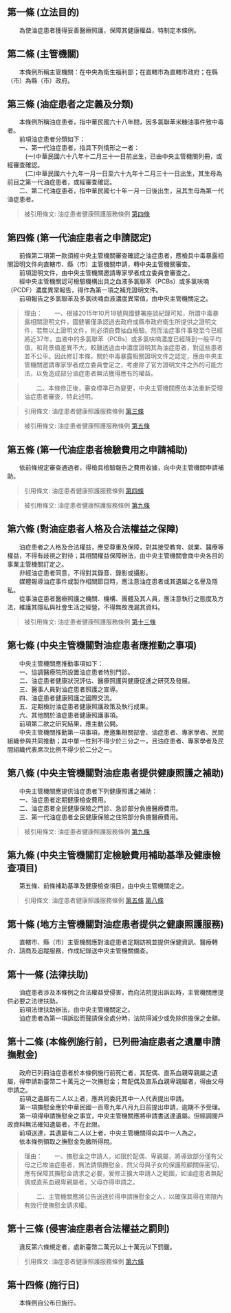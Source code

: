 第一條 (立法目的)
-----------------
　　為使油症患者獲得妥善醫療照護，保障其健康權益，特制定本條例。  


第二條 (主管機關)
-----------------
　　本條例所稱主管機關：在中央為衛生福利部；在直轄市為直轄市政府；在縣（市）為縣（市）政府。  


第三條 (油症患者之定義及分類)
-----------------------------
　　本條例所稱油症患者，指中華民國六十八年間，因多氯聯苯米糠油事件致中毒者。  
　　前項油症患者分類如下：  
　　一、第一代油症患者，指具下列情形之一者：  
　　　(一)中華民國六十八年十二月三十一日前出生，已由中央主管機關列冊，或經審查確認。  
　　　(二)中華民國六十九年一月一日至六十九年十二月三十一日出生，其生母為前目之第一代油症患者，或經審查確認。  
　　二、第二代油症患者，指中華民國七十年一月一日後出生，且其生母為第一代油症患者。  
> 被引用條文: 油症患者健康照護服務條例 [第四條](../../法務/保護業務/油症患者健康照護服務條例.md#第四條-第一代油症患者之申請認定)



第四條 (第一代油症患者之申請認定)
---------------------------------
　　前條第二項第一款須經中央主管機關審查確認之油症患者，應檢具中毒暴露相關證明文件向直轄市、縣（市）主管機關申請，轉中央主管機關審查。  
　　前項證明文件，由中央主管機關邀請專家學者成立委員會審查之。  
　　經中央主管機關認可檢驗機構出具之血液多氯聯苯（PCBs）或多氯呋喃（PCDF）濃度異常報告，得作為第一項之補充證明文件。  
　　前項報告之多氯聯苯及多氯呋喃血液濃度異常值，由中央主管機關定之。  
> 理由：　　一、根據2015年10月18號與國健署座談紀錄可知，所謂中毒暴露相關證明文件，國健署僅承認過去政府或縣市政府衛生所提供之證明文件，若無以上證明文件，則必須自費抽血檢驗。然而油症事件事發至今已經將近37年，血液中的多氯聯苯（PCBs）或多氯呋喃濃度已經降到一般平均值，和背景值差異不大，較難透過血中濃度證明其為油症患者，對這些患者並不公平。因此修訂本條，關於中毒暴露相關證明文件之認定，應由中央主管機關邀請專家學者成立委員會定之，考慮除了官方證明文件之外的可能方法，以免造成部分油症患者無法獲得應有的權益。

> 　　二、本條修正後，審查標準已為變更，中央主管機關應依本法重新受理油症患者審查，特此述明。

> 引用條文: 油症患者健康照護服務條例 [第三條](../../法務/保護業務/油症患者健康照護服務條例.md#第三條-油症患者之定義及分類)

> 被引用條文: 油症患者健康照護服務條例 [第五條](../../法務/保護業務/油症患者健康照護服務條例.md#第五條-第一代油症患者檢驗費用之申請補助)



第五條 (第一代油症患者檢驗費用之申請補助)
-----------------------------------------
　　依前條規定審查通過者，得檢具檢驗報告之費用收據，向中央主管機關申請補助。  
> 引用條文: 油症患者健康照護服務條例 [第四條](../../法務/保護業務/油症患者健康照護服務條例.md#第四條-第一代油症患者之申請認定)

> 被引用條文: 油症患者健康照護服務條例 [第九條](../../法務/保護業務/油症患者健康照護服務條例.md#第九條-中央主管機關訂定檢驗費用補助基準及健康檢查項目)



第六條 (對油症患者人格及合法權益之保障)
---------------------------------------
　　油症患者之人格及合法權益，應受尊重及保障，對其接受教育、就業、醫療等權益，不得有歧視之對待；其相關權益保障辦法，由中央主管機關會商中央各目的事業主管機關訂定之。  
　　非經油症患者同意，不得對其錄音、錄影或攝影。  
　　媒體報導油症事件或製作相關節目時，應注意油症患者或其遺屬之名譽及隱私。  
　　從事油症患者醫療照護之機關、機構、團體及其人員，應注意執行之態度及方法，維護其隱私與社會生活之經營，不得無故洩漏其資料。  
> 被引用條文: 油症患者健康照護服務條例 [第十三條](../../法務/保護業務/油症患者健康照護服務條例.md#第十三條-侵害油症患者合法權益之罰則)



第七條 (中央主管機關對油症患者應推動之事項)
-------------------------------------------
　　中央主管機關應推動事項如下：  
　　一、協調醫療院所設置油症患者特別門診。  
　　二、油症患者健康狀況評估、醫療照護與健康促進之研究及發展。  
　　三、醫事人員對油症患者照護之宣導。  
　　四、油症患者健康照護之國際交流。  
　　五、定期檢討油症患者健康照護政策及執行成果。  
　　六、其他關於油症患者健康照護事項。  
　　前項第二款之研究結果，應主動公開。  
　　中央主管機關推動第一項事項，應邀集相關部會、油症患者、專家學者、民間組織參與共同推動；其中單一性別不得少於三分之一，且油症患者、專家學者及民間組織代表席次比例不得少於二分之一。  


第八條 (中央主管機關對油症患者提供健康照護之補助)
-------------------------------------------------
　　中央主管機關應提供油症患者下列健康照護之補助：  
　　一、油症患者定期健康檢查費用。  
　　二、油症患者全民健康保險之門診、急診部分負擔醫療費用。  
　　三、第一代油症患者全民健康保險之住院部分負擔醫療費用。  
> 被引用條文: 油症患者健康照護服務條例 [第九條](../../法務/保護業務/油症患者健康照護服務條例.md#第九條-中央主管機關訂定檢驗費用補助基準及健康檢查項目)



第九條 (中央主管機關訂定檢驗費用補助基準及健康檢查項目)
-------------------------------------------------------
　　第五條、前條補助基準及健康檢查項目，由中央主管機關定之。  
> 引用條文: 油症患者健康照護服務條例 [第五條](../../法務/保護業務/油症患者健康照護服務條例.md#第五條-第一代油症患者檢驗費用之申請補助) [第八條](../../法務/保護業務/油症患者健康照護服務條例.md#第八條-中央主管機關對油症患者提供健康照護之補助)



第十條 (地方主管機關對油症患者提供之健康照護服務)
-------------------------------------------------
　　直轄市、縣（市）主管機關應對油症患者定期訪視並提供保健資訊、醫療轉介、諮商及追蹤服務，作成紀錄送中央主管機關備查。  


第十一條 (法律扶助)
-------------------
　　油症患者涉及本條例之合法權益受侵害，而向法院提出訴訟時，主管機關應提供必要之法律扶助。  
　　前項法律扶助辦法，由中央主管機關定之。  
　　油症患者為第一項訴訟而聲請保全處分時，法院得減少或免除供擔保之金額。  


第十二條 (本條例施行前，已列冊油症患者之遺屬申請撫慰金)
-------------------------------------------------------
　　政府已列冊油症患者於本條例施行前死亡者，其配偶、直系血親卑親屬之遺屬，得申請新臺幣二十萬元之一次撫慰金；無配偶及直系血親卑親屬者，得由父母申請之。  
　　前項之遺屬有二人以上者，應共同委託其中一人代表提出申請。  
　　第一項撫慰金應於中華民國一百零九年八月九日前提出申請，逾期不予受理。  
　　第一項得申請撫慰金之事宜，中央主管機關應將申請書送達遺屬。但經調閱戶政資料無法確知遺屬者，不在此限。  
　　前項送達，其遺屬有二人以上者，中央主管機關得向其中一人為之。  
　　依本條例領取之撫慰金免繳所得稅。  
> 理由：　　一、撫慰金之申請人，如限於配偶、卑親屬，將導致部分僅有父母之已故油症患者，無法請領撫慰金，然父母與子女的保護照顧關係密切，應有保障其撫慰金請求之必要，爰修正擴大申請人之範圍，如油症患者無配偶或直系血親卑親屬者，父母亦得申請之。

> 　　二、主管機關應將公告送達於得申請撫慰金之人，以確保其得在期限內有效行使撫慰金請求權。



第十三條 (侵害油症患者合法權益之罰則)
-------------------------------------
　　違反第六條規定者，處新臺幣二萬元以上十萬元以下罰鍰。  
> 引用條文: 油症患者健康照護服務條例 [第六條](../../法務/保護業務/油症患者健康照護服務條例.md#第六條-對油症患者人格及合法權益之保障)



第十四條 (施行日)
-----------------
　　本條例自公布日施行。